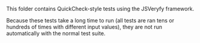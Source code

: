 This folder contains QuickCheck-style tests using the JSVeryfy framework.

Because these tests take a long time to run (all tests are ran tens or hundreds of times with different input values), they are not run automatically with the normal test suite.
